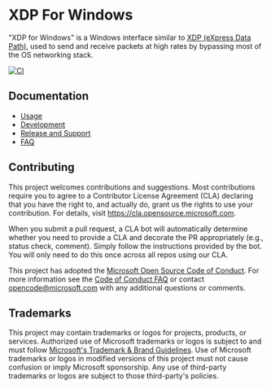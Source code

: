 # XDP For Windows

"XDP for Windows" is a Windows interface similar to [XDP (eXpress Data Path)](https://en.wikipedia.org/wiki/Express_Data_Path),
used to send and receive packets at high rates by bypassing most of the OS networking stack.

[![CI](https://github.com/microsoft/xdp-for-windows/actions/workflows/ci.yml/badge.svg)](https://github.com/microsoft/xdp-for-windows/actions/workflows/ci.yml)

## Documentation

* [Usage](./docs/usage.md)
* [Development](./docs/development.md)
* [Release and Support](./docs/release.md)
* [FAQ](./docs/faq.md)

## Contributing

This project welcomes contributions and suggestions.  Most contributions require you to agree to a
Contributor License Agreement (CLA) declaring that you have the right to, and actually do, grant us
the rights to use your contribution. For details, visit https://cla.opensource.microsoft.com.

When you submit a pull request, a CLA bot will automatically determine whether you need to provide
a CLA and decorate the PR appropriately (e.g., status check, comment). Simply follow the instructions
provided by the bot. You will only need to do this once across all repos using our CLA.

This project has adopted the [Microsoft Open Source Code of Conduct](https://opensource.microsoft.com/codeofconduct/).
For more information see the [Code of Conduct FAQ](https://opensource.microsoft.com/codeofconduct/faq/) or
contact [opencode@microsoft.com](mailto:opencode@microsoft.com) with any additional questions or comments.

## Trademarks

This project may contain trademarks or logos for projects, products, or services. Authorized use of Microsoft
trademarks or logos is subject to and must follow
[Microsoft's Trademark & Brand Guidelines](https://www.microsoft.com/en-us/legal/intellectualproperty/trademarks/usage/general).
Use of Microsoft trademarks or logos in modified versions of this project must not cause confusion or imply Microsoft sponsorship.
Any use of third-party trademarks or logos are subject to those third-party's policies.
